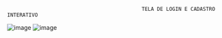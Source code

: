                                                 TELA DE LOGIN E CADASTRO INTERATIVO

![image](https://github.com/user-attachments/assets/17438244-1618-4cf6-9aa0-73925d73ad07)
![image](https://github.com/user-attachments/assets/7fbc433f-e3e7-46e1-9295-ad984c14cf89)
